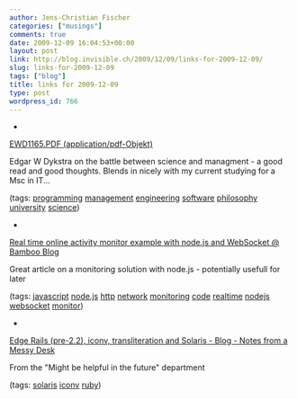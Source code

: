 ```yaml
---
author: Jens-Christian Fischer
categories: ["musings"]
comments: true
date: 2009-12-09 16:04:53+00:00
layout: post
link: http://blog.invisible.ch/2009/12/09/links-for-2009-12-09/
slug: links-for-2009-12-09
tags: ["blog"]
title: links for 2009-12-09
type: post
wordpress_id: 766
---
```


  * 
                

[EWD1165.PDF (application/pdf-Objekt)](http://www.cs.utexas.edu/users/EWD/ewd11xx/EWD1165.PDF)


                

Edgar W Dykstra on the battle between science and managment - a good read and good thoughts. Blends in nicely with my current studying for a Msc in IT...


                

(tags: [programming](http://delicious.com/jaycee/programming) [management](http://delicious.com/jaycee/management) [engineering](http://delicious.com/jaycee/engineering) [software](http://delicious.com/jaycee/software) [philosophy](http://delicious.com/jaycee/philosophy) [university](http://delicious.com/jaycee/university) [science](http://delicious.com/jaycee/science))


            
  * 
                

[Real time online activity monitor example with node.js and WebSocket @ Bamboo Blog](http://blog.new-bamboo.co.uk/2009/12/7/real-time-online-activity-monitor-example-with-node-js-and-websocket)


                

Great article on a monitoring solution with node.js - potentially usefull for later


                

(tags: [javascript](http://delicious.com/jaycee/javascript) [node.js](http://delicious.com/jaycee/node.js) [http](http://delicious.com/jaycee/http) [network](http://delicious.com/jaycee/network) [monitoring](http://delicious.com/jaycee/monitoring) [code](http://delicious.com/jaycee/code) [realtime](http://delicious.com/jaycee/realtime) [nodejs](http://delicious.com/jaycee/nodejs) [websocket](http://delicious.com/jaycee/websocket) [monitor](http://delicious.com/jaycee/monitor))


            
  * 
                

[Edge Rails (pre-2.2), iconv, transliteration and Solaris - Blog - Notes from a Messy Desk](http://woss.name/blog/2008/10/16/edge-rails-pre-22-iconv-transliteration-and-solaris.html)


                

From the "Might be helpful in the future" department


                

(tags: [solaris](http://delicious.com/jaycee/solaris) [iconv](http://delicious.com/jaycee/iconv) [ruby](http://delicious.com/jaycee/ruby))


            
